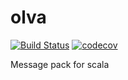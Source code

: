 # olva

[![Build Status](https://travis-ci.org/tkrs/olva.svg?branch=master)](https://travis-ci.org/tkrs/olva)
[![codecov](https://codecov.io/gh/tkrs/olva/branch/master/graph/badge.svg)](https://codecov.io/gh/tkrs/olva)

Message pack for scala
